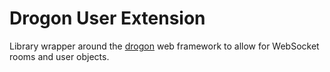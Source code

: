 # Drogon User Extension
Library wrapper around the [drogon](https://github.com/drogonframework/drogon) web framework to allow for WebSocket rooms and user objects.
